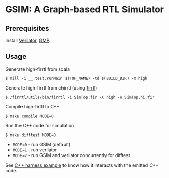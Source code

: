# GSIM: A Graph-based RTL Simulator

## Prerequisites

Install [Verilator](https://verilator.org/guide/latest/install.html), [GMP](https://gmplib.org/).

## Usage

Generate high-firrtl from scala

    $ mill -i __.test.runMain $(TOP_NAME) -td $(BUILD_DIR) -X high

Generate high-firrtl from chirrtl (using [firrtl](https://github.com/chipsalliance/firrtl))

    $./firrtl/utils/bin/firrtl -i SimTop.fir -X high -o SimTop.hi.fir

Compile high-firttl to C++

    $ make compile MODE=0

Run the C++ code for simulation

    $ make difftest MODE=0

+ `MODE=0` - run GSIM (default)
+ `MODE=1` - run verilator
+ `MODE=2` - run GSIM and verilator concurrently for difftest

See [C++ harness example](https://github.com/jaypiper/simulator/blob/master/emu/emu.cpp) to know how it interacts with the emitted C++ code.
